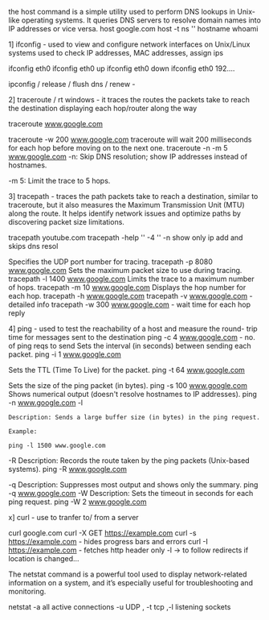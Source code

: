 the host command is a simple utility used to perform DNS lookups in Unix-like
operating systems. It queries DNS servers to resolve domain names into IP
addresses or vice versa. 
host google.com
host -t ns '' 
hostname
whoami 






1] ifconfig -  used to view and configure network interfaces on Unix/Linux systems 
 used to check IP addresses, MAC addresses, assign ips

 ifconfig eth0
 ifconfig eth0 up
 ifconfig eth0 down 
 ifconfig eth0 192.... 

 ipconfig / release / flush dns / renew - 

2]  traceroute / rt windows -  it traces the routes the packets take to reach the destination 
displaying each hop/router along the way 

traceroute  www.google.com

traceroute -w 200 www.google.com
traceroute will wait 200 milliseconds for each hop before moving on to the next one.
traceroute -n -m 5 www.google.com
-n: Skip DNS resolution; show IP addresses instead of hostnames.

-m 5: Limit the trace to 5 hops.

3] tracepath -  traces the path packets take to
reach a destination, similar to traceroute, but it also measures the Maximum
Transmission Unit (MTU) along the route. It helps identify network issues and
optimize paths by discovering packet size limitations.

tracepath youtube.com
tracepath -help 
'' -4
'' -n show only ip add and skips dns resol 

 Specifies the UDP port number for tracing.
tracepath -p 8080 www.google.com 
Sets the maximum packet size to use during tracing.
tracepath -l 1400 www.google.com
 Limits the trace to a maximum number of hops.
tracepath -m 10 www.google.com
Displays the hop number for each hop.
tracepath -h www.google.com
tracepath -v www.google.com - detailed info 
tracepath -w 300 www.google.com - wait time for each hop reply 

4] ping  -  used to test the reachability of a host and measure the round-
trip time for messages sent to the destination
ping -c 4 www.google.com - no. of ping reqs to send 
 Sets the interval (in seconds) between sending each packet.
ping -i 1 www.google.com

 Sets the TTL (Time To Live) for the packet.
ping -t 64 www.google.com

Sets the size of the ping packet (in bytes).
ping -s 100 www.google.com
Shows numerical output (doesn't resolve hostnames to IP addresses).
ping -n www.google.com 
-l

    Description: Sends a large buffer size (in bytes) in the ping request.

    Example:

    ping -l 1500 www.google.com
-R
    Description: Records the route taken by the ping packets (Unix-based systems).
   ping -R www.google.com

-q
    Description: Suppresses most output and shows only the summary.
    ping -q www.google.com
-W
    Description: Sets the timeout in seconds for each ping request.
ping -W 2 www.google.com


x] curl  - use to tranfer to/ from a server

curl google.com
curl -X GET https://example.com 
curl -s https://example.com - hides progress bars and errors 
curl -I https://example.com - fetches http header only 
-l -> to follow redirects if location is changed...

The netstat command is a powerful tool used to display network-related information on a system, and it’s especially useful for troubleshooting and monitoring.

netstat -a all active connections
-u UDP , -t tcp ,-l listening sockets



